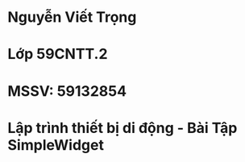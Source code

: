 # Nguyễn Viết Trọng
# Lớp 59CNTT.2
# MSSV: 59132854
# Lập trình thiết bị di động - Bài Tập SimpleWidget
